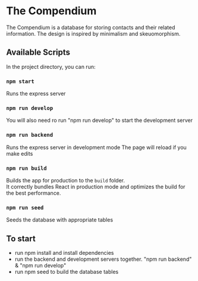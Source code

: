 # The Compendium

The Compendium is a database for storing contacts and their related information. The design is inspired by minimalism and skeuomorphism.

## Available Scripts

In the project directory, you can run:

### `npm start`

Runs the express server

### `npm run develop`

You will also need ro run "npm run develop" to start the development server

### `npm run backend`

Runs the express server in development mode
The page will reload if you make edits

### `npm run build`

Builds the app for production to the `build` folder.\
It correctly bundles React in production mode and optimizes the build for the best performance.

### `npm run seed`

Seeds the database with appropriate tables

## To start

- run npm install and install dependencies
- run the backend and development servers together. "npm run backend" & "npm run develop"
- run npm seed to build the database tables
